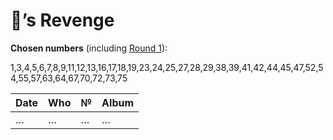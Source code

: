 # 🦉’s Revenge

**Chosen numbers** (including [Round 1](I.md)): 

1,3,4,5,6,7,8,9,11,12,13,16,17,18,19,23,24,25,27,28,29,38,39,41,42,44,45,47,52,54,55,57,63,64,67,70,72,73,75

Date|Who|№|Album
----|---|-|-----
…|…|…|…
